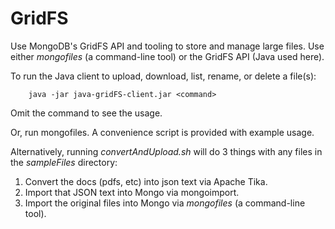 # GridFS

Use MongoDB's GridFS API and tooling to store and manage large files. Use either *mongofiles* (a command-line tool) or the GridFS API (Java used here).

To run the Java client to upload, download, list, rename, or delete a file(s):

        java -jar java-gridFS-client.jar <command>

Omit the command to see the usage.

Or, run mongofiles. A convenience script is provided with example usage.

Alternatively, running *convertAndUpload.sh* will do 3 things with any files in the _sampleFiles_ directory:
   1. Convert the docs (pdfs, etc) into json text via Apache Tika.
   2. Import that JSON text into Mongo via mongoimport.
   3. Import the original files into Mongo via _mongofiles_ (a command-line tool).

